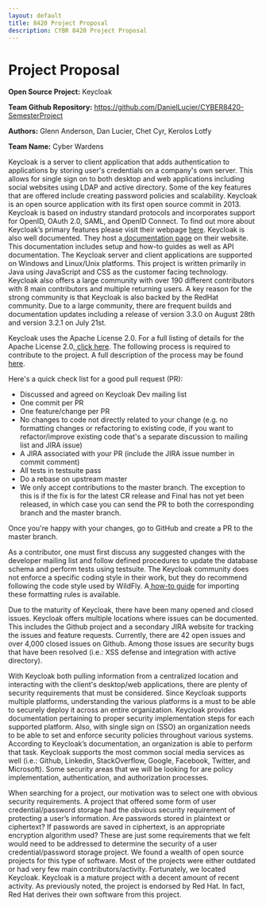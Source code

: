 ```yaml
---
layout: default
title: 8420 Project Proposal
description: CYBR 8420 Project Proposal
---
```

Project Proposal
================
**Open Source Project:** Keycloak

**Team Github Repository:** https://github.com/DanielLucier/CYBER8420-SemesterProject

**Authors:** Glenn Anderson, Dan Lucier, Chet Cyr, Kerolos Lotfy

**Team Name:** Cyber Wardens

Keycloak is a server to client application that adds authentication to applications by storing user's credentials on a company's own server. This allows for single sign on to both desktop and web applications including social websites using LDAP and active directory. Some of the key features that are offered include creating password policies and scalability. Keycloak is an open source application with its first open source commit in 2013. Keycloak is based on industry standard protocols and incorporates support for OpenID, OAuth 2.0, SAML, and OpenID Connect. To find out more about Keycloak’s primary features please visit their webpage <a href=" http://www.keycloak.org/about.html">here</a>. Keycloak is also well documented. They host a<a href="http://www.keycloak.org/documentation.html"> documentation page</a> on their website. This documentation includes setup and how-to guides as well as API documentation. The Keycloak server and client applications are supported on Windows and Linux/Unix platforms. This project is written primarily in Java using JavaScript and CSS as the customer facing technology. Keycloak also offers a large community with over 190 different contributors with 8 main contributors and multiple returning users. A key reason for the strong community is that Keycloak is also backed by the RedHat community. Due to a large community, there are frequent builds and documentation updates including a release of version 3.3.0 on August 28th and version 3.2.1 on July 21st.

Keycloak uses the Apache License 2.0. For a full listing of details for the Apache License 2.0,<a href="https://www.apache.org/licenses/LICENSE-2.0"> click here</a>. The following process is required to contribute to the project. A full description of the process may be found<a href="https://github.com/keycloak/keycloak/blob/master/misc/HackingOnKeycloak.md"> here</a>.

Here's a quick check list for a good pull request (PR):
<ul>
  <li>Discussed and agreed on Keycloak Dev mailing list</li>
  <li>One commit per PR</li>
  <li>One feature/change per PR</li>
<li>No changes to code not directly related to your change (e.g. no formatting changes or refactoring to existing code, if you want to refactor/improve existing code that's a separate discussion to mailing list and JIRA issue)</li>
  <li>A JIRA associated with your PR (include the JIRA issue number in commit comment)</li>
  <li>All tests in testsuite pass</li>
  <li>Do a rebase on upstream master</li>
<li>We only accept contributions to the master branch. The exception to this is if the fix is for the latest CR release and Final has not yet been released, in which case you can send the PR to both the corresponding branch and the master branch.</li>
</ul> 
Once you're happy with your changes, go to GitHub and create a PR to the master branch.

As a contributor, one must first discuss any suggested changes with the developer mailing list and follow defined procedures to update the database schema and perform tests using testsuite. The Keycloak community does not enforce a specific coding style in their work, but they do recommend following the code style used by WildFly. A<a href="https://developer.jboss.org/wiki/ImportFormattingRules?_sscc=t"> how-to guide</a> for importing these formatting rules is available.

Due to the maturity of Keycloak, there have been many opened and closed issues. Keycloak offers multiple locations where issues can be documented. This includes the Github project and a secondary JIRA website for tracking the issues and feature requests. Currently, there are 42 open issues and over 4,000 closed issues on Github. Among those issues are security bugs that have been resolved (i.e.: XSS defense and integration with active directory). 

With Keycloak both pulling information from a centralized location and interacting with the client's desktop/web applications, there are plenty of security requirements that must be considered. Since Keycloak supports multiple platforms, understanding the various platforms is a must to be able to securely deploy it across an entire organization. Keycloak provides documentation pertaining to proper security implementation steps for each supported platform. Also, with single sign on (SSO) an organization needs to be able to set and enforce security policies throughout various systems. According to Keycloak’s documentation, an organization is able to perform that task. Keycloak supports the most common social media services as well (i.e.: Github, Linkedin, StackOverflow, Google, Facebook, Twitter, and Microsoft). Some security areas that we will be looking for are policy implementation, authentication, and authorization processes.

When searching for a project, our motivation was to select one with obvious security requirements. A project that offered some form of user credential/password storage had the obvious security requirement of protecting a user’s information. Are passwords stored in plaintext or ciphertext? If passwords are saved in ciphertext, is an appropriate encryption algorithm used? These are just some requirements that we felt would need to be addressed to determine the security of a user credential/password storage project. We found a wealth of open source projects for this type of software. Most of the projects were either outdated or had very few main contributors/activity. Fortunately, we located Keycloak. Keycloak is a mature project with a decent amount of recent activity. As previously noted, the project is endorsed by Red Hat. In fact, Red Hat derives their own software from this project.
